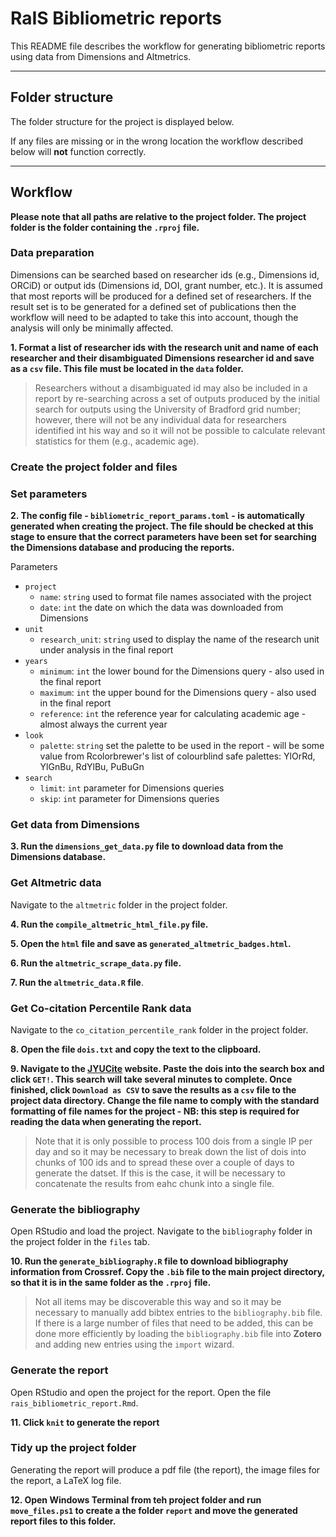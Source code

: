 # RaIS Bibliometric reports

This README file describes the workflow for generating bibliometric reports using data from Dimensions and Altmetrics.

---

## Folder structure

The folder structure for the project is displayed below.

If any files are missing or in the wrong location the workflow described below will **not** function correctly.

---

## Workflow

**Please note that all paths are relative to the project folder. The project folder is the folder containing the `.rproj` file.**

### Data preparation

Dimensions can be searched based on researcher ids (e.g., Dimensions id, ORCiD) or output ids (Dimensions id, DOI, grant number, etc.). It is assumed that most reports will be produced for a defined set of researchers. If the result set is to be generated for a defined set of publications then the workflow will need to be adapted to take this into account, though the analysis will only be minimally affected.

**1. Format a list of researcher ids with the research unit and name of each researcher and their disambiguated Dimensions researcher id and save as a `csv` file. This file must be located in the `data` folder.**

> Researchers without a disambiguated id may also be included in a report by re-searching across a set of outputs produced by the initial search for outputs using the University of Bradford grid number; however, there will not be any individual data for researchers identified int his way and so it will not be possible to calculate relevant statistics for them (e.g., academic age).

### Create the project folder and files

### Set parameters

**2. The config file - `bibliometric_report_params.toml` - is automatically generated when creating the project. The file should be checked at this stage to ensure that the correct parameters have been set for searching the Dimensions database and producing the reports.**

Parameters

- `project`
  - `name`: `string` used to format file names associated with the project
  - `date`: `int` the date on which the data was downloaded from Dimensions
- `unit`
  - `research_unit`: `string` used to display the name of the research unit under analysis in the final report
- `years`
  - `minimum`: `int` the lower bound for the Dimensions query - also used in the final report
  - `maximum`: `int` the upper bound for the Dimensions query - also used in the final report
  - `reference`: `int` the reference year for calculating academic age - almost always the current year
- `look`
  - `palette`: `string` set the palette to be used in the report - will be some value from Rcolorbrewer's list of colourblind safe palettes: YlOrRd, YlGnBu, RdYlBu, PuBuGn
- `search`
  - `limit`: `int` parameter for Dimensions queries
  - `skip`: `int` parameter for Dimensions queries

### Get data from Dimensions

**3. Run the `dimensions_get_data.py` file to download data from the Dimensions database.**

### Get Altmetric data

Navigate to the `altmetric` folder in the project folder.

**4. Run the `compile_altmetric_html_file.py` file.**

**5. Open the `html` file and save as `generated_altmetric_badges.html`.**

**6. Run the `altmetric_scrape_data.py` file.**

**7. Run the `altmetric_data.R` file**.

### Get Co-citation Percentile Rank data

Navigate to the `co_citation_percentile_rank` folder in the project folder.

**8. Open the file `dois.txt` and copy the text to the clipboard.**

**9. Navigate to the [JYUCite](https://oscsolutions.cc.jyu.fi/jyucite/) website. Paste the dois into the search box and click `GET!`. This search will take several minutes to complete. Once finished, click `Download as CSV` to save the results as a `csv` file to the project data directory. Change the file name to comply with the standard formatting of file names for the project - NB: this step is required for reading the data when generating the report.**

> Note that it is only possible to process 100 dois from a single IP per day and so it may be necessary to break down the list of dois into chunks of 100 ids and to spread these over a couple of days to generate the datset. If this is the case, it will be necessary to concatenate the results from eahc chunk into a single file.

### Generate the bibliography

Open RStudio and load the project. Navigate to the `bibliography` folder in the project folder in the `files` tab.

**10. Run the `generate_bibliography.R` file to download bibliography information from Crossref. Copy the `.bib` file to the main project directory, so that it is in the same folder as the `.rproj` file.**

> Not all items may be discoverable this way and so it may be necessary to manually add bibtex entries to the `bibliography.bib` file. If there is a large number of files that need to be added, this can be done more efficiently by loading the `bibliography.bib` file into **Zotero** and adding new entries using the `import` wizard.

### Generate the report

Open RStudio and open the project for the report. Open the file `rais_bibliometric_report.Rmd`.

**11. Click `knit` to generate the report**

### Tidy up the project folder

Generating the report will produce a pdf file (the report), the image files for the report, a LaTeX log file.

**12. Open Windows Terminal from teh project folder and run `move_files.ps1` to create a the folder `report` and move the generated report files to this folder.**
